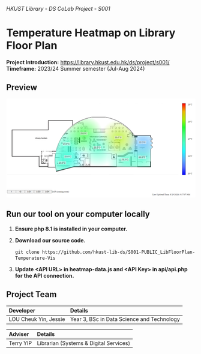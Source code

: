 _HKUST Library - DS CoLab Project - S001_

# Temperature Heatmap on Library Floor Plan

**Project Introduction:** https://library.hkust.edu.hk/ds/project/s001/
**Timeframe:** 2023/24 Summer semester (Jul-Aug 2024)

## Preview

![preview of the app](preview-heatmap.png)

## Run our tool on your computer locally

1. **Ensure php 8.1 is installed in your computer.**

2. **Download our source code.**

    ```
    git clone https://github.com/hkust-lib-ds/S001-PUBLIC_LibFloorPlan-Temperature-Vis
    ```

3. **Update \<API URL\> in heatmap-data.js and \<API Key\> in api/api.php for the API connection.**

## Project Team

| Developer             | Details                                    |
| :-------------------- | :----------------------------------------- |
| LOU Cheuk Yin, Jessie | Year 3, BSc in Data Science and Technology |

| Adviser   | Details                                |
| :-------- | :------------------------------------- |
| Terry YIP | Librarian (Systems & Digital Services) |

